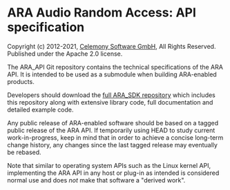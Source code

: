 # ARA Audio Random Access: API specification

Copyright (c) 2012-2021, [Celemony Software GmbH](https://www.celemony.com), All Rights Reserved.
Published under the Apache 2.0 license.

The ARA_API Git repository contains the technical specifications of the ARA API. It is intended to be
used as a submodule when building ARA-enabled products.

Developers should download the [full ARA_SDK repository](https://github.com/Celemony/ARA_SDK) which
includes this repository along with extensive library code, full documentation and detailed example code.

Any public release of ARA-enabled software should be based on a tagged public release of the ARA API.
If temporarily using HEAD to study current work-in-progress, keep in mind that in order to achieve a
concise long-term change history, any changes since the last tagged release may eventually be rebased.

Note that similar to operating system APIs such as the Linux kernel API, implementing the ARA API in any
host or plug-in as intended is considered normal use and does *not* make that software a "derived work".
